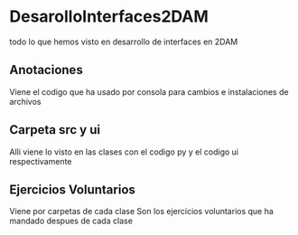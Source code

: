 # DesarolloInterfaces2DAM

todo lo que hemos visto en desarrollo de interfaces en 2DAM

## Anotaciones
Viene el codigo que ha usado por consola para cambios e instalaciones de archivos

## Carpeta src y ui
Alli viene lo visto en las clases con el codigo py y el codigo ui respectivamente

## Ejercicios Voluntarios
Viene por carpetas de cada clase
Son los ejercicios voluntarios que ha mandado despues de cada clase


